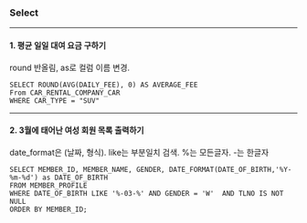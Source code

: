 ### Select

---

#### 1. 평균 일일 대여 요금 구하기

round 반올림, as로 컬럼 이름 변경. 
```
SELECT ROUND(AVG(DAILY_FEE), 0) AS AVERAGE_FEE
From CAR_RENTAL_COMPANY_CAR 
WHERE CAR_TYPE = "SUV"
```

---

#### 2. 3월에 태어난 여성 회원 목록 출력하기

date_format은 (날짜, 형식). like는 부분일치 검색. %는 모든글자. -는 한글자 
```
SELECT MEMBER_ID, MEMBER_NAME, GENDER, DATE_FORMAT(DATE_OF_BIRTH,'%Y-%m-%d') as DATE_OF_BIRTH
FROM MEMBER_PROFILE
WHERE DATE_OF_BIRTH LIKE '%-03-%' AND GENDER = 'W'  AND TLNO IS NOT NULL 
ORDER BY MEMBER_ID;
```
